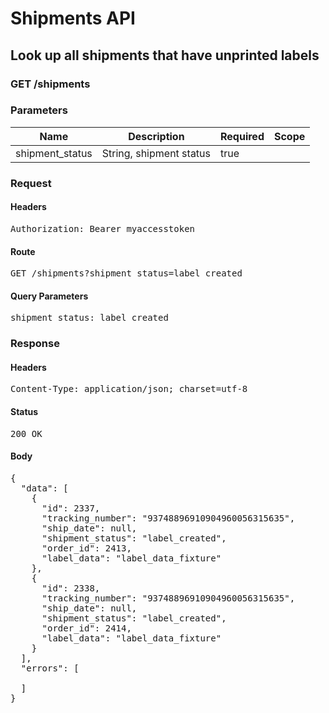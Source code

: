 # Shipments API

## Look up all shipments that have unprinted labels

### GET /shipments

### Parameters

| Name | Description | Required | Scope |
|------|-------------|----------|-------|
| shipment_status | String, shipment status | true |  |

### Request

#### Headers

<pre>Authorization: Bearer myaccesstoken</pre>

#### Route

<pre>GET /shipments?shipment_status=label_created</pre>

#### Query Parameters

<pre>shipment_status: label_created</pre>

### Response

#### Headers

<pre>Content-Type: application/json; charset=utf-8</pre>

#### Status

<pre>200 OK</pre>

#### Body

<pre>{
  "data": [
    {
      "id": 2337,
      "tracking_number": "93748896910904960056315635",
      "ship_date": null,
      "shipment_status": "label_created",
      "order_id": 2413,
      "label_data": "label_data_fixture"
    },
    {
      "id": 2338,
      "tracking_number": "93748896910904960056315635",
      "ship_date": null,
      "shipment_status": "label_created",
      "order_id": 2414,
      "label_data": "label_data_fixture"
    }
  ],
  "errors": [

  ]
}</pre>
